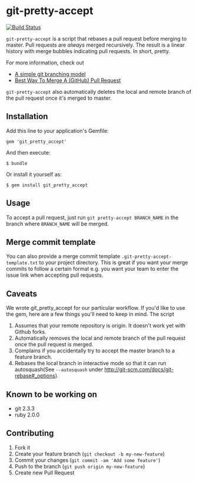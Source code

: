 # git-pretty-accept

[![Build Status](https://travis-ci.org/lovewithfood/git_pretty_accept.png)](https://travis-ci.org/lovewithfood/git_pretty_accept)

`git-pretty-accept` is a script that rebases a pull request before merging
to master. Pull requests are _always_ merged recursively. The result is a
linear history with merge bubbles indicating pull requests. In short, pretty.

For more information, check out

* [A simple git branching model](https://gist.github.com/jbenet/ee6c9ac48068889b0912)
* [Best Way To Merge A (GitHub) Pull Request](http://differential.io/blog/best-way-to-merge-a-github-pull-request)

`git-pretty-accept` also automatically deletes the local and remote branch
of the pull request once it's merged to master.

## Installation

Add this line to your application's Gemfile:

    gem 'git_pretty_accept'

And then execute:

    $ bundle

Or install it yourself as:

    $ gem install git_pretty_accept

## Usage

To accept a pull request, just run `git pretty-accept BRANCH_NAME` in
the branch where `BRANCH_NAME` will be merged.

## Merge commit template

You can also provide a merge commit template
`.git-pretty-accept-template.txt` to your project directory. This is
great if you want your merge commits to follow a certain format e.g.
you want your team to enter the issue link when accepting pull requests.

## Caveats

We wrote git_pretty_accept for our particular workflow. If you'd like
to use the gem, here are a few things you'll need to keep in mind. The
script

1. Assumes that your remote repository is origin. It doesn't work yet with
   Github forks.
1. Automatically removes the local and remote branch of the pull request
   once the pull request is merged.
1. Complains if you accidentally try to accept the master branch to a feature
   branch.
1. Rebases the local branch in interactive mode so that it can run
  autosquash(See `--autosquash` under http://git-scm.com/docs/git-rebase#_options).

## Known to be working on

* git 2.3.3
* ruby 2.0.0

## Contributing

1. Fork it
2. Create your feature branch (`git checkout -b my-new-feature`)
3. Commit your changes (`git commit -am 'Add some feature'`)
4. Push to the branch (`git push origin my-new-feature`)
5. Create new Pull Request
